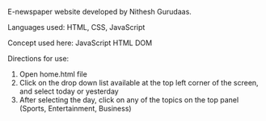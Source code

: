 E-newspaper website developed by Nithesh Gurudaas.

Languages used: HTML, CSS, JavaScript

Concept used here: JavaScript HTML DOM

Directions for use: 
1. Open home.html file
2. Click on the drop down list available at the top left corner of the screen, and select today or yesterday
3. After selecting the day, click on any of the topics on the top panel (Sports, Entertainment, Business)
